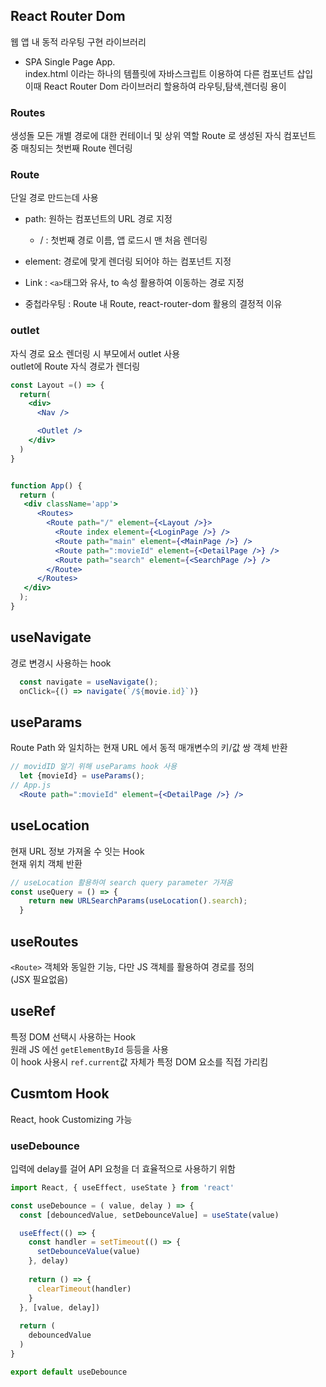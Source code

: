 ## React Router Dom
웹 앱 내 동적 라우팅 구현 라이브러리

- SPA
Single Page App.  
index.html 이라는 하나의 템플릿에 자바스크립트 이용하여 다른 컴포넌트 삽입  
이때 React Router Dom 라이브러리 할용하여 라우팅,탐색,렌더링 용이

### Routes
생성돌 모든 개별 경로에 대한 컨테이너 및 상위 역할
Route 로 생성된 자식 컴포넌트 중 매칭되는 첫번째 Route 렌더링

### Route
단일 경로 만드는데 사용
- path: 원하는 컴포넌트의 URL 경로 지정
  - / : 첫번째 경로 이름, 앱 로드시 맨 처음 렌더링

- element: 경로에 맞게 렌더링 되어야 하는 컴포넌트 지정
- Link : `<a>`태그와  유사, to 속성 활용하여 이동하는 경로 지정

- 중첩라우팅 : Route 내 Route, react-router-dom 활용의 결정적 이유

### outlet
자식 경로 요소 렌더링 시 부모에서 outlet 사용  
outlet에 Route 자식 경로가 렌더링

```jsx
const Layout =() => {
  return(
    <div>
      <Nav />

      <Outlet />
    </div>
  )
}


function App() {
  return (
   <div className='app'>
      <Routes>
        <Route path="/" element={<Layout />}>
          <Route index element={<LoginPage />} />
          <Route path="main" element={<MainPage />} />
          <Route path=":movieId" element={<DetailPage />} />
          <Route path="search" element={<SearchPage />} />
        </Route>
      </Routes>
   </div>
  );
}
```

## useNavigate
경로 변경시 사용하는 hook
```jsx
  const navigate = useNavigate();
  onClick={() => navigate(`/${movie.id}`)}  
```

## useParams
Route Path 와 일치하는 현재 URL 에서 동적 매개변수의 키/값 쌍 객체 반환
```jsx
// movidID 알기 위해 useParams hook 사용
  let {movieId} = useParams();
// App.js
  <Route path=":movieId" element={<DetailPage />} />

```

## useLocation
현재 URL 정보 가져올 수 잇는 Hook  
현재 위치 객체 반환
```jsx
// useLocation 활용하여 search query parameter 가져옴
const useQuery = () => {
    return new URLSearchParams(useLocation().search);
  }
```

## useRoutes
`<Route>` 객체와 동일한 기능, 다만 JS 객체를 활용하여 경로를 정의  
(JSX 필요없음)

## useRef
특정 DOM 선택시 사용하는 Hook  
원래 JS 에선 `getElementById` 등등을 사용  
이 hook 사용시 `ref.current`값 자체가 특정 DOM 요소를 직접 가리킴

## Cusmtom Hook
React, hook Customizing 가능

### useDebounce
입력에 delay를 걸어 API 요청을 더 효율적으로 사용하기 위함
```jsx
import React, { useEffect, useState } from 'react'

const useDebounce = ( value, delay ) => {
  const [debouncedValue, setDebounceValue] = useState(value)

  useEffect(() => {
    const handler = setTimeout(() => {
      setDebounceValue(value)
    }, delay)
  
    return () => {
      clearTimeout(handler)
    }
  }, [value, delay])
  
  return (
    debouncedValue
  )
}

export default useDebounce
```
